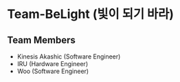 # Team-BeLight (빛이 되기 바라)

## Team Members
- Kinesis Akashic (Software Engineer)
- IRU (Hardware Engineer)
- Woo (Software Engineer)
